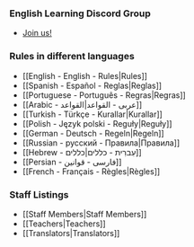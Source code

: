 ### English Learning Discord Group

* [Join us!](https://discord.gg/RtuAAmv)

### Rules in different languages

* [[English - English - Rules|Rules]]
* [[Spanish - Español - Reglas|Reglas]]
* [[Portuguese - Português - Regras|Regras]]
* [[Arabic - عربى - القواعد|القواعد]]
* [[Turkish - Türkçe - Kurallar|Kurallar]]
* [[Polish - Język polski - Reguły|Reguły]]
* [[German - Deutsch - Regeln|Regeln]]
* [[Russian - русский - Правила|Правила]]
* [[Hebrew - עִברִית - כללים|כללים]]
* [[Persian - فارسی - قوانین]]
* [[French - Français - Règles|Règles]]

### Staff Listings

* [[Staff Members|Staff Members]]
* [[Teachers|Teachers]]
* [[Translators|Translators]]

